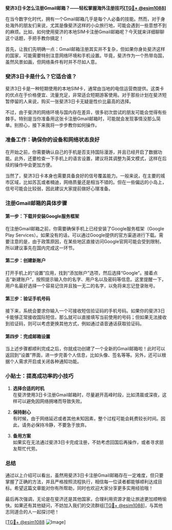 **斐济3日卡怎么注册Gmail邮箱？——轻松掌握海外注册技巧[[TG💪+ @esim1088](https://t.me/s/esim1088)]**

在当今数字化时代，拥有一个Gmail邮箱几乎是每个人必备的技能。然而，对于身处海外的朋友们来说，尤其是像斐济这样的小众旅行地，可能会遇到一些意想不到的麻烦。比如，如何使用斐济的本地SIM卡注册Gmail邮箱呢？今天就来详细聊聊这个话题，手把手教你搞定！

首先，让我们先明确一点：Gmail邮箱注册其实并不复杂，但如果你身处斐济这样的国家，可能需要特别注意网络环境和手机设置。毕竟，斐济作为一个热带岛国，虽然风景如画，但网络条件有时并不尽如人意。

### 斐济3日卡是什么？它适合谁？

斐济3日卡是一种短期使用的本地SIM卡，通常由当地的电信运营商提供。这类卡的优点在于价格便宜、流量充足，非常适合短期游客使用。对于那些计划在斐济短暂停留的人来说，购买一张斐济3日卡无疑是性价比最高的选择。

不过，由于斐济的网络环境与国内存在差异，很多初次尝试的朋友可能会觉得有些棘手。特别是当你准备用这张卡注册Gmail邮箱时，可能就会发现事情没那么简单。别担心，接下来我将一步步教你如何操作。

### 准备工作：确保你的设备和网络状态良好

在开始之前，你需要确认自己的手机是否支持国际漫游，并且已经开启了数据功能。此外，还要检查一下手机上的语言设置，建议将其调整为英文模式，这样在后续的操作中会更加方便。

当然了，斐济3日卡本身也需要具备良好的信号覆盖能力。一般来说，在主要的城市区域，比如苏瓦或者楠迪，网络质量还是相当不错的。但在一些偏远的小岛上，信号可能会比较弱，因此建议大家提前做好心理准备。

### 注册Gmail邮箱的具体步骤

#### 第一步：下载并安装Google服务框架
在注册Gmail邮箱之前，你需要确保手机上已经安装了Google服务框架（Google Play Services）。如果没有的话，可以通过Google提供的官方渠道进行下载。需要注意的是，由于政策原因，在某些地区直接访问Google官网可能会受到限制，所以建议事先在国内完成这一环节。

#### 第二步：创建新账户
打开手机上的“设置”应用，找到“添加账户”选项，然后选择“Google”。接着点击“新建账户”，按照提示输入你的名字、用户名以及密码等信息。这里提醒一下，用户名最好选择一个容易记住并且独一无二的名字，以免将来忘记登录账号。

#### 第三步：验证手机号码
接下来，系统会要求你输入一个可接收短信验证码的手机号码。如果你的斐济3日卡能够正常接收国际短信，那么就可以直接填写当前使用的号码；但如果无法接收到验证码，则可以考虑更换其他方式，例如通过语音通话获取验证码。

#### 第四步：完成邮箱设置
当上述步骤都顺利完成之后，你就成功创建了一个全新的Gmail邮箱啦！此时可以返回到“设置”界面，进一步完善个人信息，比如头像、签名等等。另外，还可以根据个人需求开启或关闭各种通知功能。

### 小贴士：提高成功率的小技巧

1. **选择合适的时机**  
   在斐济使用3日卡注册Gmail邮箱时，尽量避开高峰时段，比如清晨或深夜，这样可以避免因网络拥堵而导致失败。

2. **保持耐心**  
   有时候，由于网络延迟或者其他未知因素，整个过程可能会耗费较长时间。因此，请务必保持冷静，不要急于放弃。

3. **备用方案**  
   如果实在无法通过斐济3日卡完成注册，不妨考虑回国后再操作，或者寻求朋友帮忙代劳。

### 总结

通过以上介绍可以看出，虽然用斐济3日卡注册Gmail邮箱存在一定难度，但只要掌握了正确的方法，并且严格按照流程执行，相信每一位读者都能够顺利达成目标。希望这篇文章能对你有所帮助，同时也欢迎大家分享更多实用经验哦！

最后再次强调，无论是在斐济还是其他国家，合理利用资源才能让旅途更加顺畅愉快。如果还有其他疑问，不妨加入我们的交流群组[[TG💪+ @esim1088](https://t.me/s/esim1088)]，与其他志同道合的人一起探讨吧！

[[TG💪+ @esim1088](https://t.me/s/esim1088) ![Image](https://i.postimg.cc/4NQfJmqS/Snipaste-2025-05-13-00-14-12.png)]